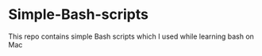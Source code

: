 # Simple-Bash-scripts

This repo contains simple Bash scripts which I used while learning bash on Mac
